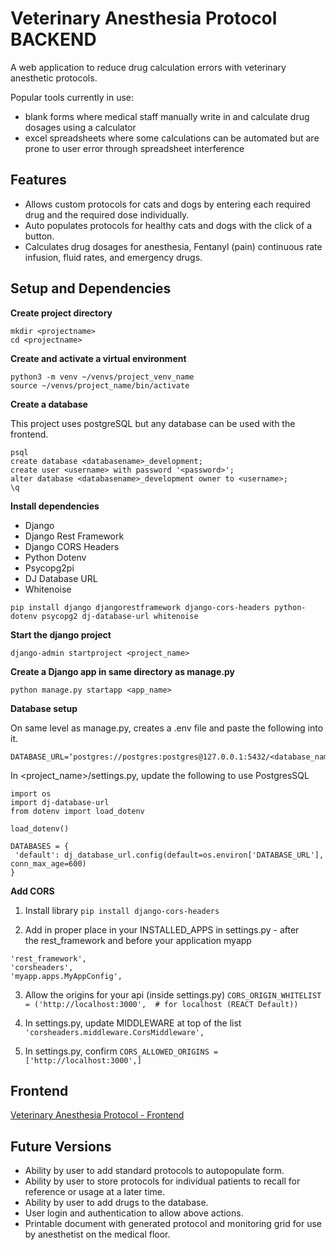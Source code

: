 # Veterinary Anesthesia Protocol BACKEND

A web application to reduce drug calculation errors with veterinary anesthetic protocols. 

Popular tools currently in use:
- blank forms where medical staff manually write in and calculate drug dosages using a calculator
- excel spreadsheets where some calculations can be automated but are prone to user error through spreadsheet interference 

## Features

- Allows custom protocols for cats and dogs by entering each required drug and the required dose individually. 
 - Auto populates protocols for healthy cats and dogs with the click of a button.
 - Calculates drug dosages for anesthesia, Fentanyl (pain) continuous rate infusion, fluid rates, and emergency drugs.

## Setup and Dependencies

**Create project directory**
```
mkdir <projectname>
cd <projectname>
```
**Create and activate a virtual environment**
```
python3 -m venv ~/venvs/project_venv_name
source ~/venvs/project_name/bin/activate
```
**Create a database**

This project uses postgreSQL but any database can be used with the frontend.

```
psql
create database <databasename>_development;
create user <username> with password '<password>';
alter database <databasename>_development owner to <username>;
\q
```
**Install dependencies**
- Django
- Django Rest Framework
- Django CORS Headers
- Python Dotenv
- Psycopg2pi
- DJ Database URL
- Whitenoise
  
```
pip install django djangorestframework django-cors-headers python-dotenv psycopg2 dj-database-url whitenoise
```
**Start the django project**
```
django-admin startproject <project_name>
```
**Create a Django app in same directory as manage.py**
```
python manage.py startapp <app_name>
```

**Database setup**

On same level as manage.py, creates a .env file and paste the following into it.
```
DATABASE_URL=‘postgres://postgres:postgres@127.0.0.1:5432/<database_name>’
```

In <project_name>/settings.py, update the following to use PostgresSQL
```
import os
import dj-database-url
from dotenv import load_dotenv

load_dotenv()

DATABASES = {
 'default': dj_database_url.config(default=os.environ['DATABASE_URL'], conn_max_age=600)
}
```

**Add CORS**
1. Install library
`pip install django-cors-headers`

2. Add in proper place in your INSTALLED_APPS in settings.py - after the rest_framework and before your application myapp
```
'rest_framework',
'corsheaders',
'myapp.apps.MyAppConfig',
```

3. Allow the origins for your api (inside settings.py)
`CORS_ORIGIN_WHITELIST = ('http://localhost:3000',  # for localhost (REACT Default))`

4. In settings.py, update MIDDLEWARE at top of the list
`'corsheaders.middleware.CorsMiddleware',`

5. In settings.py, confirm 
`CORS_ALLOWED_ORIGINS = ['http://localhost:3000',]`

## Frontend

[Veterinary Anesthesia Protocol - Frontend](https://github.com/1lynnj/vet-anes-front-end)
  
## Future Versions

- Ability by user to add standard protocols to autopopulate form.
- Ability by user to store protocols for individual patients to recall for reference or usage at a later time.
- Ability by user to add drugs to the database.
- User login and authentication to allow above actions.
- Printable document with generated protocol and monitoring grid for use by anesthetist on the medical floor.